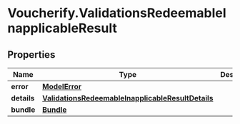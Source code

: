 # Voucherify.ValidationsRedeemableInapplicableResult

## Properties

Name | Type | Description | Notes
------------ | ------------- | ------------- | -------------
**error** | [**ModelError**](ModelError.md) |  | [optional] 
**details** | [**ValidationsRedeemableInapplicableResultDetails**](ValidationsRedeemableInapplicableResultDetails.md) |  | [optional] 
**bundle** | [**Bundle**](Bundle.md) |  | [optional] 


